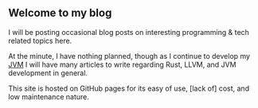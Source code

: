 ## Welcome to my blog

I will be posting occasional blog posts on interesting programming & tech related topics here. 

At the minute, I have nothing planned, though as I continue to develop my [JVM](https://github.com/nullishamy/JVM) I will have many articles to write regarding Rust, LLVM, and JVM development in general.

This site is hosted on GitHub pages for its easy of use, [lack of] cost, and low maintenance nature.
